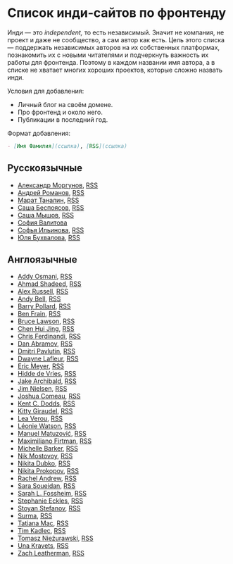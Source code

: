 # Список инди-сайтов по фронтенду

Инди — это _independent,_ то есть независимый. Значит не компания, не проект и даже не сообщество, а сам автор как есть. Цель этого списка — поддержать независимых авторов на их собственных платформах, познакомить их с новыми читателями и подчеркнуть важность их работы для фронтенда. Поэтому в каждом названии имя автора, а в списке не хватает многих хороших проектов, которые сложно назвать инди.

Условия для добавления:

- Личный блог на своём домене.
- Про фронтенд и около него.
- Публикации в последний год.

Формат добавления:

```md
- [Имя Фамилия](ссылка), [RSS](ссылка)
```

## Русскоязычные

- [Александр Моргунов](https://amorgunov.com/), [RSS](https://amorgunov.com/feed/feed.xml)
- [Андрей Романов](https://forweb.dev/ru/blog), [RSS](https://forweb.dev/ru/blog/feed.xml)
- [Марат Таналин](https://tanalin.com/blog/), [RSS](https://tanalin.com/blog/feeds/rss/)
- [Саша Беспоясов](https://bespoyasov.ru/blog/), [RSS](https://bespoyasov.ru/rss.xml)
- [Саша Мышов](https://defront.ru/), [RSS](https://defront.ru/feed/feed.xml)
- [София Валитова](https://ariarzer.dev/)
- [Софья Ильинова](https://isqua.ru/blog/), [RSS](https://isqua.ru/blog/rss/)
- [Юля Бухвалова](http://css.yoksel.ru/), [RSS](http://css.yoksel.ru/feed.xml)

## Англоязычные

- [Addy Osmani](https://addyosmani.com/), [RSS](https://addyosmani.com/feed.xml)
- [Ahmad Shadeed](https://ishadeed.com/), [RSS](https://ishadeed.com/feed.xml)
- [Alex Russell](https://infrequently.org/), [RSS](https://infrequently.org/feed/)
- [Andy Bell](https://piccalil.li/), [RSS](https://piccalil.li/feed.xml)
- [Barry Pollard](https://www.tunetheweb.com/blog/), [RSS](https://www.tunetheweb.com/rss.xml)
- [Ben Frain](https://benfrain.com/blog/), [RSS](https://benfrain.com/feed)
- [Bruce Lawson](https://www.brucelawson.co.uk/), [RSS](https://www.brucelawson.co.uk/feed/)
- [Chen Hui Jing](https://chenhuijing.com/), [RSS](https://chenhuijing.com/feed.xml)
- [Chris Ferdinandi](https://gomakethings.com/articles/), [RSS](https://gomakethings.com/feed/index.xml)
- [Dan Abramov](https://overreacted.io/), [RSS](https://overreacted.io/rss.xml)
- [Dmitri Pavlutin](https://dmitripavlutin.com/), [RSS](https://dmitripavlutin.com/rss.xml)
- [Dwayne Lafleur](https://www.lafoo.com/), [RSS](https://www.lafoo.com/feed/)
- [Eric Meyer](https://meyerweb.com/), [RSS](https://meyerweb.com/eric/thoughts/feed/)
- [Hidde de Vries](https://hiddedevries.nl/en/blog/), [RSS](https://hiddedevries.nl/rss/full/)
- [Jake Archibald](https://jakearchibald.com/), [RSS](https://jakearchibald.com/posts.rss)
- [Jim Nielsen](https://blog.jim-nielsen.com/), [RSS](https://blog.jim-nielsen.com/feed.xml)
- [Joshua Comeau](https://www.joshwcomeau.com/), [RSS](https://www.joshwcomeau.com/rss.xml)
- [Kent C. Dodds](https://kentcdodds.com/), [RSS](https://kentcdodds.com/blog/rss.xml)
- [Kitty Giraudel](https://kittygiraudel.com/blog/), [RSS](https://kittygiraudel.com/rss)
- [Lea Verou](https://lea.verou.me/), [RSS](https://lea.verou.me/feed/)
- [Léonie Watson](https://tink.uk/), [RSS](https://tink.uk/feed.xml)
- [Manuel Matuzović](https://www.matuzo.at/), [RSS](https://www.matuzo.at/feed_all.xml)
- [Maximiliano Firtman](https://firt.dev/), [RSS](https://firt.dev/feed/feed.xml)
- [Michelle Barker](https://css-irl.info/), [RSS](https://css-irl.info/rss.xml)
- [Nik Mostovoy](https://xnim.me/blog), [RSS](https://xnim.me/atom)
- [Nikita Dubko](https://mefody.dev/), [RSS](https://mefody.dev/feed/rss.xml)
- [Nikita Prokopov](https://tonsky.me/), [RSS](http://tonsky.me/blog/atom.xml)
- [Rachel Andrew](https://rachelandrew.co.uk/archives/), [RSS](https://rachelandrew.co.uk/archives/rss.php)
- [Sara Soueidan](https://www.sarasoueidan.com/blog/), [RSS](https://www.sarasoueidan.com/blog/index.xml)
- [Sarah L. Fossheim](https://fossheim.io/writing/), [RSS](https://fossheim.io/feed.xml)
- [Stephanie Eckles](https://moderncss.dev/), [RSS](https://moderncss.dev//feed/)
- [Stoyan Stefanov](https://www.phpied.com/), [RSS](https://www.phpied.com/feed/)
- [Surma](https://surma.dev/), [RSS](https://surma.dev/index.xml)
- [Tatiana Mac](https://tatianamac.com/), [RSS](https://tatianamac.com/feed/feed.xml)
- [Tim Kadlec](https://timkadlec.com/remembers/), [RSS](https://timkadlec.com/remembers/atom.xml)
- [Tomasz Nieżurawski](https://tomekdev.com/), [RSS](https://tomekdev.com/rss.xml)
- [Una Kravets](https://una.im/), [RSS](https://una.im/feed.xml)
- [Zach Leatherman](https://www.zachleat.com/), [RSS](https://www.zachleat.com/web/feed/)
